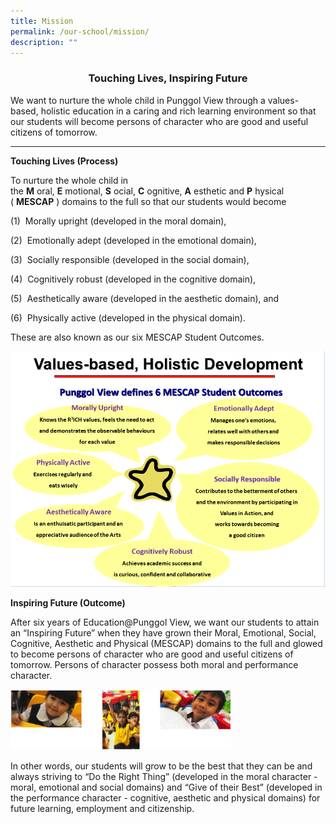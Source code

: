 ```yaml
---
title: Mission
permalink: /our-school/mission/
description: ""
---
```

<html>
<body>
<h3 style="text-align:center;">Touching Lives, Inspiring Future</h3>
</body>
</html>

We want to nurture the whole child in Punggol View through a values-based, holistic education in a caring and rich learning environment so that our students will become persons of character who are good and useful citizens of tomorrow.

---

**Touching Lives (Process)**

To nurture the whole child in the **M** oral, **E** motional, **S** ocial, **C** ognitive, **A** esthetic and **P** hysical ( **MESCAP** ) domains to the full so that our students would become  

(1)  Morally upright (developed in the moral domain), 

(2)  Emotionally adept (developed in the emotional domain), 

(3)  Socially responsible (developed in the social domain), 

(4)  Cognitively robust (developed in the cognitive domain), 

(5)  Aesthetically aware (developed in the aesthetic domain), and 

(6)  Physically active (developed in the physical domain). 

These are also known as our six MESCAP Student Outcomes.

![value-based ,holistic development](/images/student_outcomes.png)

**Inspiring Future (Outcome)**

After six years of Education@Punggol View, we want our students to attain an “Inspiring Future” when they have grown their Moral, Emotional, Social, Cognitive, Aesthetic and Physical (MESCAP) domains to the full and glowed to become persons of character who are good and useful citizens of tomorrow. Persons of character possess both moral and performance character.

<img src="/images/inspiring%20student%20outcomes.png"  
style="width:70%">
  

In other words, our students will grow to be the best that they can be and always striving to “Do the Right Thing” (developed in the moral character - moral, emotional and social domains) and “Give of their Best” (developed in the performance character - cognitive, aesthetic and physical domains) for future learning, employment and citizenship.